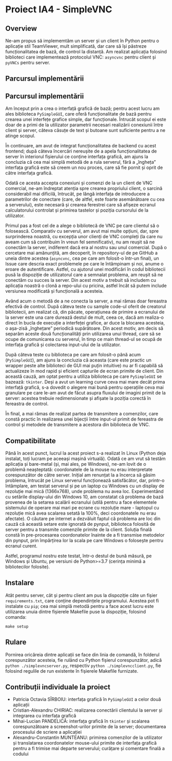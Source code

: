 # Proiect IA4 - SimpleVNC

## Overview

Ne-am propus să implememtăm un server și un client în Python pentru o aplicație
stil TeamViewer, mult simplificată, dar care să își păstreze funcționalitatea
de bază, de control la distanță. Am realizat aplicația folosind biblioteci care
implementează protocolul VNC: `asyncvnc` pentru client și `pyVNCs` pentru server.

## Parcursul implementării

## Parcursul implementării

Am început prin a crea o interfață grafică de bază; pentru acest lucru am ales
biblioteca `PySimpleGUI`, care oferă funcționalitate de bază pentru crearea unei
interfețe grafice simple, dar funcționale. Întrucât scopul ei este doar de a
primi de la utilizator parametrii necesari realizării conexiunii între client
și server, câteva căsuțe de text și butoane sunt suficiente pentru a ne atinge
scopul.

În continuare, am avut de integrat funcționalitatea de backend cu acest
frontend; după câteva încercări nereușite de a apela funcționalitatea de server
în interiorul fișierului ce conține interfața grafică, am ajuns la concluzia că
cea mai simplă metodă de a rula serverul, fără a „îngheța” interfața grafică
este să creem un nou proces, care să fie pornit și oprit de către interfața
grafică.

Odată ce acesta accepta conexiuni și comenzi de la un client de VNC comercial,
ne-am îndreptat atenția spre crearea propriului client, o sarcină considerabil
mai dificilă, întrucât, pe lăngă interfața de introducere a parametrilor de
conectare (care, de altfel, este foarte asemănătoare cu cea a serverului), este
necesară și crearea ferestrei care să afișeze ecranul calculatorului controlat
și primirea tastelor și poziția cursorului de la utilizator.

Primul pas a fost cel de a alege o bibliotecă de VNC pe care clientul să o
folosească. Comparativ cu serverul, am avut mai multe opțiuni, dar, spre
surprinderea noastră, cu excepția unor clienți de VNC compleți (la care nu aveam
cum să contribuim în vreun fel semnificativ), nu am reușit să ne conectăm la
server, indiferent dacă era al nostru sau unul comercial. După o cercetare mai
amănunțită, am decoperit, în repository-ul de pe GitHub a uneia dintre acestea
(`asyncvnc`, cea pe care am folosit-o într-un final), un Issue care descria exact
problemele pe care le întâmpinam și noi, anume o eroare de autentificare.
Astfel, cu ajutorul unei modificări în codul bibliotecii pusă la dispoziție de
utilizatorul care a semnalat problema, am reușit să ne conectăm cu succes la
server. Din acest motiv a trebuit să includem cu aplicația noastră o clonă a
repo-ului cu pricina, astfel încât să putem include versiunea modificată și
funcțională a acesteia.

Având acum o metodă de a ne conecta la server, a mai rămas doar fereastra
efectivă de control. După câteva teste cu sample code-ul oferit de creatorul
bibliotecii, am realizat că, din păcate, operațiunea de primire a ecranului
de la server este una care durează destul de mult, ceea ce, dacă am realiza-o
direct în bucla de execuție a interfeței grafice, ar duce la blocarea acesteia,
o așa-zisă „înghețare” periodică supărătoare. Din acest motiv, am decis să
separăm aceste două funcționalități prin utilizarea unui thread, care să se
ocupe de comunicarea cu serverul, în timp ce main thread-ul se ocupă de
interfața grafică și colectarea input-ului de la utilizator.

După câteva teste cu biblioteca pe care am folosit-o până acum (`PySimpleGUI`), am
ajuns la concluzia că aceasta (care este practic un wrapper peste alte
biblioteci de GUI mai puțin intuitive)	nu ar fi capabilă să actualizeze în mod
rapid și eficient capturile de ecran primite de client. Din această cauză, am
optat pentru a utiliza biblioteca pe care `PySimpleGUI` se bazează: `tkinter`.
Deși a avut un learning curve ceva mai mare decât prima interfață grafică, s-a
dovedit o alegere mai bună pentru operațiile ceva mai granulare pe care le-am
avut de făcut asupra fluxului de imagini primit de la server: acestea trebuie
redimensionate și afișate la poziția corectă în fereastra de control.

În final, a mai rămas de realizat partea de transmitere a comenzilor, care
constă practic în realizarea unei bijecții între input-ul primit de fereastra
de control și metodele de transmitere a acestora din biblioteca de VNC.

## Compatibilitate

Până în acest punct, lucrul la acest proiect s-a realizat în Linux (Python deja
instalat, toți lucram pe aceeași mașină virtuală). Odată ce am vrut să testăm
aplicația și bare-metal (și, mai ales, pe Windows), ne-am lovit de o problemă
neașteptată: coordonatele de la mouse nu erau interpretate corespunzător de
către server. Inițial am renunțat la a încerca să găsim problema, întrucât pe
Linux serverul funcționează satisfăcător, dar, printr-o întâmplare, am testat
serverul și pe un laptop cu Windows cu un display de rezoluție mai mică
(1366x768), unde problema nu avea loc. Experimentând cu setările display-ului
din Windows 10, am constatat că problema de bază provenea de la setarea scalării
ecranului (utilă pentru a face elementele sistemului de operare mai mari pe
ecrane cu rezoluție mare - laptopul cu rezoluție mică avea scalarea setată la
100%, deci coordonatele nu erau afectate). O căutare pe internet a dezvăluit
faptul că problema are loc din cauză că această setare este ignorată de pynput,
biblioteca folosită de server pentru a transmite comenzile primite de la client.
Soluția finală constă în pre-procesarea coordonatelor înainte de a fi transmise
metodelor din pynput, prin împărțirea lor la scala pe care Windows o folosește
pentru ecranul curent.

Astfel, programul nostru este testat, într-o destul de bună măsură, pe Windows
și Ubuntu, pe versiuni de Python>=3.7 (cerința minimă a bibliotecilor folosite).

## Instalare

Atât pentru server, cât și pentru client am pus la dispoziție câte un fișier
`requirements.txt`, care conține dependințele programului. Acestea pot fi
instalate cu `pip`; cea mai simplă metodă pentru a face acest lucru este
utilizarea unuia dintre fișierele Makefile puse la dispoziție, folosind comanda:
```
make setup
```

## Rulare

Pornirea oricăreia dintre aplicații se face din linia de comandă, în folderul
corespunzător acesteia, fie rulând cu Python fișierul corespunzător, adică
`python ./simplevncserver.py`,
respectiv
`python ./simplevncclient.py`,
fie folosind regulile de run existente în fișierele Makefile furnizate.

## Contribuții individuale la proiect

* Patricia Octavia SÎRBOIU: interfața grafică în `PySimpleGUI` a celor două aplicații
* Cristian-Alexandru CHIRIAC: realizarea conectării clientului la server și integrarea cu interfața grafică
* Mihai-Lucian PANDELICĂ: interfața grafică în `tkinter` și scalarea corespunzătoare a screenshot-urilor primite de la server; documentarea procesului de scriere a aplicației
* Alexandru-Constantin MUNTEANU: primirea comenzilor de la utilizator și translatarea coordonatelor mouse-ului primite de interfața grafică pentru a fi trimise mai departe serverului; curățare și comentare finală a codului
